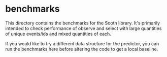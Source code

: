 # benchmarks

This directory contains the benchmarks for the Sooth library. It's primarily
intended to check performance of observe and select with large quantities of
unique events/ids and mixed quantities of each.

If you would like to try a different data structure for the predictor, you can
run the benchmarks here before altering the code to get a local baseline.
